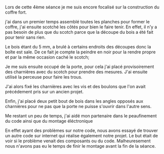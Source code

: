 <p> Lors de cette 4ème séance je me suis encore focalisé sur la construction du coffre fort.</p>
<p> j'ai dans un premier temps assemblé toutes les planches pour former le coffre, j'ai ensuite scotché les côtés pour bien le faire tenir. En effet, il n'y a pas besoin de plus que du scotch parce que la découpe du bois a été fait pour tenir sans rien.</p>
<p>Le bois étant du 5 mm, a brulé à certains endroits des découpes donc la boîte est sale. De ce fait je compte la peindre en noir pour la rendre propre et par la même occasion caché le scotch;</p>
<p>Je me suis ensuite occupé de la porte, pour cela j'ai placé provisoirement des charnières avec du scotch pour prendre des mesures. J'ai ensuite utilisé la perceuse pour faire les trous.</p>
<p>J'ai alors fixé les charnières avec les vis et des boulons que l'on avait précédement pris sur un ancien projet.</p>
<p>Enfin, j'ai placé deux petit bout de bois dans les angles opposés aux charnières pour ne pas que la porte ne puisse s'ouvrir dans l'autre sens.</p>
<p>Me restant un peu de temps, j'ai aidé mon partenaire dans le peaufinement du code ainsi que du montage éléctronique</p>
<p>En effet ayant des problèmes sur notre code, nous avons essayé de trouver un autre code sur internet qui réalise également notre projet. Le but était de voir si le problème venait des composants ou du code. Malheuresement nous n'avons pas eu le temps de finir le montage avant la fin de la séance.</p>
